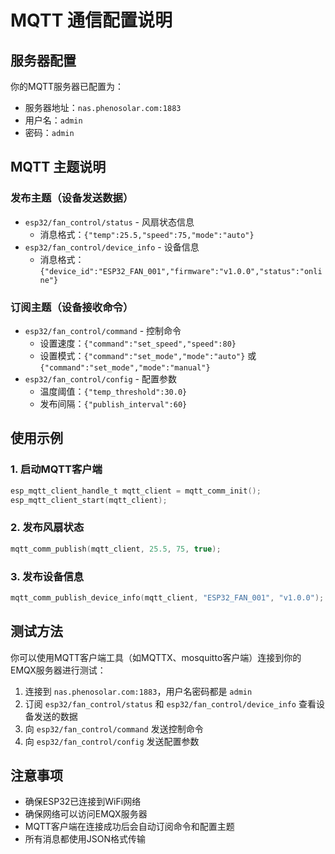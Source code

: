# MQTT 通信配置说明

## 服务器配置

你的MQTT服务器已配置为：
- 服务器地址：`nas.phenosolar.com:1883`
- 用户名：`admin`
- 密码：`admin`

## MQTT 主题说明

### 发布主题（设备发送数据）
- `esp32/fan_control/status` - 风扇状态信息
  - 消息格式：`{"temp":25.5,"speed":75,"mode":"auto"}`
- `esp32/fan_control/device_info` - 设备信息
  - 消息格式：`{"device_id":"ESP32_FAN_001","firmware":"v1.0.0","status":"online"}`

### 订阅主题（设备接收命令）
- `esp32/fan_control/command` - 控制命令
  - 设置速度：`{"command":"set_speed","speed":80}`
  - 设置模式：`{"command":"set_mode","mode":"auto"}` 或 `{"command":"set_mode","mode":"manual"}`
- `esp32/fan_control/config` - 配置参数
  - 温度阈值：`{"temp_threshold":30.0}`
  - 发布间隔：`{"publish_interval":60}`

## 使用示例

### 1. 启动MQTT客户端
```c
esp_mqtt_client_handle_t mqtt_client = mqtt_comm_init();
esp_mqtt_client_start(mqtt_client);
```

### 2. 发布风扇状态
```c
mqtt_comm_publish(mqtt_client, 25.5, 75, true);
```

### 3. 发布设备信息
```c
mqtt_comm_publish_device_info(mqtt_client, "ESP32_FAN_001", "v1.0.0");
```

## 测试方法

你可以使用MQTT客户端工具（如MQTTX、mosquitto客户端）连接到你的EMQX服务器进行测试：

1. 连接到 `nas.phenosolar.com:1883`，用户名密码都是 `admin`
2. 订阅 `esp32/fan_control/status` 和 `esp32/fan_control/device_info` 查看设备发送的数据
3. 向 `esp32/fan_control/command` 发送控制命令
4. 向 `esp32/fan_control/config` 发送配置参数

## 注意事项

- 确保ESP32已连接到WiFi网络
- 确保网络可以访问EMQX服务器
- MQTT客户端在连接成功后会自动订阅命令和配置主题
- 所有消息都使用JSON格式传输
